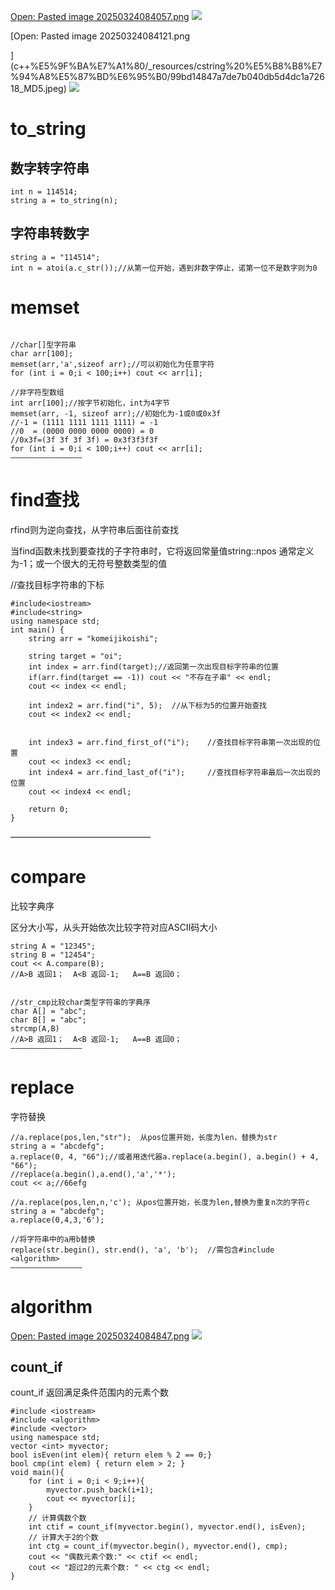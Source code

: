 [Open: Pasted image 20250324084057.png](c++%E5%9F%BA%E7%A1%80/_resources/cstring%20%E5%B8%B8%E7%94%A8%E5%87%BD%E6%95%B0/dd44ff8c4debe0870ab4fc377fa65e01_MD5.jpeg)
![](c++%E5%9F%BA%E7%A1%80/_resources/cstring%20%E5%B8%B8%E7%94%A8%E5%87%BD%E6%95%B0/dd44ff8c4debe0870ab4fc377fa65e01_MD5.jpeg)

[Open: Pasted image 20250324084121.png

](c++%E5%9F%BA%E7%A1%80/_resources/cstring%20%E5%B8%B8%E7%94%A8%E5%87%BD%E6%95%B0/99bd14847a7de7b040db5d4dc1a72618_MD5.jpeg)
![](c++%E5%9F%BA%E7%A1%80/_resources/cstring%20%E5%B8%B8%E7%94%A8%E5%87%BD%E6%95%B0/99bd14847a7de7b040db5d4dc1a72618_MD5.jpeg)

# to_string
## 数字转字符串

```
int n = 114514;
string a = to_string(n);
```
## 字符串转数字
~~~
string a = "114514";
int n = atoi(a.c_str());//从第一位开始，遇到非数字停止，诺第一位不是数字则为0
~~~

# memset
~~~

//char[]型字符串
char arr[100];
memset(arr,'a',sizeof arr);//可以初始化为任意字符
for (int i = 0;i < 100;i++) cout << arr[i];
~~~
~~~
//非字符型数组
int arr[100];//按字节初始化，int为4字节
memset(arr, -1, sizeof arr);//初始化为-1或0或0x3f
//-1 = (1111 1111 1111 1111) = -1
//0  = (0000 0000 0000 0000) = 0
//0x3f=(3f 3f 3f 3f) = 0x3f3f3f3f
for (int i = 0;i < 100;i++) cout << arr[i];
————————————————
~~~

# find查找
rfind则为逆向查找，从字符串后面往前查找

当find函数未找到要查找的子字符串时，它将返回常量值string::npos 通常定义为-1；或一个很大的无符号整数类型的值

//查找目标字符串的下标
~~~
#include<iostream>
#include<string>
using namespace std;
int main() {
	string arr = "komeijikoishi";
    
    string target = "oi";
	int index = arr.find(target);//返回第一次出现目标字符串的位置
    if(arr.find(target == -1)) cout << "不存在子串" << endl;
	cout << index << endl;
    
	int index2 = arr.find("i", 5);	//从下标为5的位置开始查找
	cout << index2 << endl;

    
	int index3 = arr.find_first_of("i");	//查找目标字符串第一次出现的位置
	cout << index3 << endl;
	int index4 = arr.find_last_of("i");		//查找目标字符串最后一次出现的位置
	cout << index4 << endl;

	return 0;
}
~~~
————————————————

# compare
比较字典序

区分大小写，从头开始依次比较字符对应ASCII码大小
~~~
string A = "12345";
string B = "12454";
cout << A.compare(B);
//A>B 返回1；	A<B 返回-1;	A==B 返回0；


//str_cmp比较char类型字符串的字典序
char A[] = "abc";
char B[] = "abc";
strcmp(A,B)
//A>B 返回1；	A<B 返回-1;	A==B 返回0；
————————————————
~~~

# replace
字符替换
~~~
//a.replace(pos,len,"str");  从pos位置开始，长度为len，替换为str
string a = "abcdefg";
a.replace(0, 4, "66");//或者用迭代器a.replace(a.begin(), a.begin() + 4, "66");
//replace(a.begin(),a.end(),'a','*');
cout << a;//66efg

//a.replace(pos,len,n,'c');	从pos位置开始，长度为len,替换为重复n次的字符c
string a = "abcdefg";
a.replace(0,4,3,'6');

//将字符串中的a用b替换
replace(str.begin(), str.end(), 'a', 'b');  //需包含#include <algorithm> 
————————————————
~~~

# algorithm

[Open: Pasted image 20250324084847.png](c++%E5%9F%BA%E7%A1%80/_resources/cstring%20%E5%B8%B8%E7%94%A8%E5%87%BD%E6%95%B0/53a4ca83f5258633a1c1371f4157a1f7_MD5.jpeg)
![](c++%E5%9F%BA%E7%A1%80/_resources/cstring%20%E5%B8%B8%E7%94%A8%E5%87%BD%E6%95%B0/53a4ca83f5258633a1c1371f4157a1f7_MD5.jpeg)

## count_if
count_if
返回满足条件范围内的元素个数
~~~
#include <iostream>
#include <algorithm>
#include <vector>
using namespace std;
vector <int> myvector;
bool isEven(int elem){ return elem % 2 == 0;}
bool cmp(int elem) { return elem > 2; }
void main(){
	for (int i = 0;i < 9;i++){
		myvector.push_back(i+1);
		cout << myvector[i];
	}
	// 计算偶数个数
	int ctif = count_if(myvector.begin(), myvector.end(), isEven);
	// 计算大于2的个数
	int ctg = count_if(myvector.begin(), myvector.end(), cmp);
	cout << "偶数元素个数:" << ctif << endl;
	cout << "超过2的元素个数: " << ctg << endl;
}
